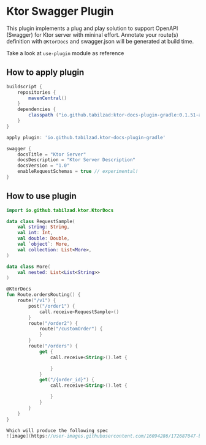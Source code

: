 # Ktor Swagger Plugin

This plugin implements a plug and play solution to support OpenAPI (Swagger) for Ktor server with mininal effort. Annotate your route(s) definition with `@KtorDocs` and swagger.json will be generated at build time.

Take a look at `use-plugin` module as reference 

## How to apply plugin

```groovy
buildscript {
    repositories {
        mavenCentral()
    }
    dependencies {
        classpath ("io.github.tabilzad:ktor-docs-plugin-gradle:0.1.51-alpha")
    }
}

apply plugin: 'io.github.tabilzad.ktor-docs-plugin-gradle'

swagger {
    docsTitle = "Ktor Server"
    docsDescription = "Ktor Server Description"
    docsVersion = "1.0"
    enableRequestSchemas = true // experimental!
}
```

## How to use plugin
```kotlin
import io.github.tabilzad.ktor.KtorDocs

data class RequestSample(
    val string: String,
    val int: Int,
    val double: Double,
    val `object`: More,
    val collection: List<More>,
)

data class More(
    val nested: List<List<String>>
)

@KtorDocs
fun Route.ordersRouting() {
    route("/v1") {
        post("/order1") {
            call.receive<RequestSample>()
        }
        route("/order2") {
            route("/customOrder") {
            }
        }
        route("/orders") {
            get {
                call.receive<String>().let {

                }
            }
            get("/{order_id}") {
                call.receive<String>().let {

                }
            }
        }
    }
}

Which will produce the following spec
![image](https://user-images.githubusercontent.com/16094286/172687047-b102b577-b252-4e33-af52-7a89a639c131.png)

```
